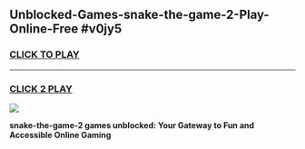 
## Unblocked-Games-snake-the-game-2-Play-Online-Free #v0jy5
<h3>
<a href="https://us.freeplayer.one?title=snake-the-game-2&ref=10M">CLICK TO PLAY</a></h3>
<hr>

<h3>
<a href="https://us.freeplayer.one?title=snake-the-game-2&ref=10M">CLICK 2 PLAY</a>
  
</h3>

<a href="https://us.freeplayer.one?title=snake-the-game-2&ref=10M"><img src="https://clearcache.store/games.png"></a>


**snake-the-game-2 games unblocked: Your Gateway to Fun and Accessible Online Gaming**
